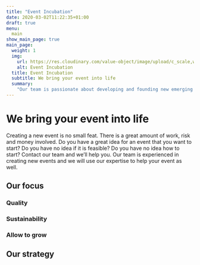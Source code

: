 ```yaml
---
title: "Event Incubation"
date: 2020-03-02T11:22:35+01:00
draft: true
menu:
  main
show_main_page: true
main_page:
  weight: 1
  img: 
    url: https://res.cloudinary.com/value-object/image/upload/c_scale,w_1200/v1583147189/on3/site/temp-new/event_incubation.jpg
    alt: Event Incubation
  title: Event Incubation
  subtitle: We bring your event into life
  summary:
    "Our team is passionate about developing and founding new emerging events. Do you have a great idea for an event, but you’re not sure if it is feasible? We’ll help you find out. Contact us and we’ll help you create your event."
---
```


# We bring your event into life

Creating a new event is no small feat. There is a great amount of work, risk and money involved. Do you have a great idea for an event that you want to start? Do you have no idea if it is feasible? Do you have no idea how to start? Contact our team and we’ll help you.
Our team is experienced in creating new events and we will use our expertise to help your event as well.

## Our focus

### Quality

### Sustainability

### Allow to grow

## Our strategy

